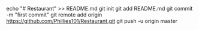 echo "# Restaurant" >> README.md
git init
git add README.md
git commit -m "first commit"
git remote add origin https://github.com/Phillies101/Restaurant.git
git push -u origin master